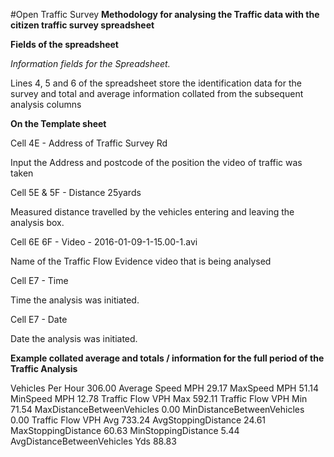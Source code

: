 #Open Traffic Survey
**Methodology for analysing the Traffic data with the citizen traffic survey spreadsheet**

**Fields of the spreadsheet**

*Information fields for the Spreadsheet.*

Lines 4, 5 and 6 of the spreadsheet store the identification data for the survey and total and average information collated from the subsequent analysis columns

**On the Template sheet**

Cell 4E  - Address of Traffic Survey Rd

Input the Address and postcode of the position the video of traffic was taken

Cell 5E & 5F - Distance  25yards

Measured distance travelled by the vehicles entering and leaving the analysis box.

Cell 6E 6F - Video - 2016-01-09-1-15.00-1.avi

Name of the Traffic Flow Evidence video that is being analysed

Cell E7 - Time

Time the analysis was initiated.

Cell E7 - Date 

Date the analysis was initiated.

**Example collated average and totals / information for the full period of the Traffic Analysis**

Vehicles Per Hour	306.00
Average Speed MPH	29.17
MaxSpeed MPH	51.14
MinSpeed MPH	12.78
Traffic Flow VPH Max	592.11
Traffic Flow VPH  Min	71.54
MaxDistanceBetweenVehicles	0.00
MinDistanceBetweenVehicles	0.00
Traffic Flow VPH Avg	733.24
AvgStoppingDistance	24.61
MaxStoppingDistance	60.63
MinStoppingDistance	5.44
AvgDistanceBetweenVehicles Yds	88.83



